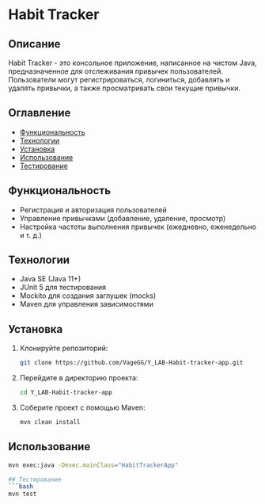 # Habit Tracker

## Описание
Habit Tracker - это консольное приложение, написанное на чистом Java, предназначенное для отслеживания привычек пользователей. Пользователи могут регистрироваться, логиниться, добавлять и удалять привычки, а также просматривать свои текущие привычки.

## Оглавление
- [Функциональность](#функциональность)
- [Технологии](#технологии)
- [Установка](#установка)
- [Использование](#использование)
- [Тестирование](#тестирование)

## Функциональность
- Регистрация и авторизация пользователей
- Управление привычками (добавление, удаление, просмотр)
- Настройка частоты выполнения привычек (ежедневно, еженедельно и т. д.)

## Технологии
- Java SE (Java 11+)
- JUnit 5 для тестирования
- Mockito для создания заглушек (mocks)
- Maven для управления зависимостями

## Установка
1. Клонируйте репозиторий:
   ```bash
   git clone https://github.com/VageGG/Y_LAB-Habit-tracker-app.git

2. Перейдите в директорию проекта:
   ```bash
   cd Y_LAB-Habit-tracker-app

3. Соберите проект с помощью Maven:
   ```bash
   mvn clean install

## Использование
   ```bash
   mvn exec:java -Dexec.mainClass="HabitTrackerApp"

## Тестирование
   ```bash
   mvn test